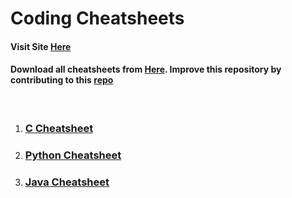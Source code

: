 # Coding Cheatsheets

#### Visit Site [Here](https://rohan-kiratsata.github.io/coding-cheatsheets/)
#### Download all cheatsheets from [Here](https://github.com/rohan-kiratsata/coding-cheatsheets/tree/main/PDFs). Improve this repository by contributing to this [repo](https://github.com/rohan-kiratsata/coding-cheatsheets)

<br>

1. ### [C Cheatsheet](c-cheatsheet.md)
2. ### [Python Cheatsheet](python-cheatsheet.md)
3. ### [Java Cheatsheet](java-cheatsheet.md)
